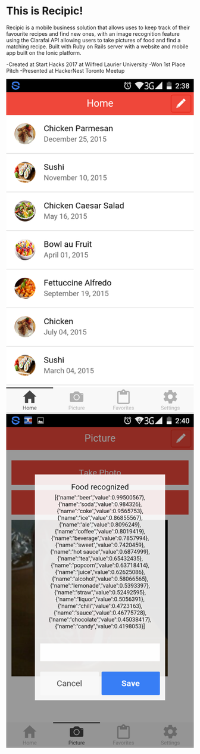 # This is Recipic!

Recipic is a mobile business solution that allows uses to keep track of their favourite recipes and find new ones, with an image recognition feature using the Clarafai API allowing users to take pictures of food and find a matching recipe. Built with Ruby on Rails server with a website and mobile app built on the Ionic platform.

-Created at Start Hacks 2017 at Wilfred Laurier University
-Won 1st Place Pitch
-Presented at HackerNest Toronto Meetup 

![Recipic App](/images/recipic.png "Recipic App Menu") ![Clarifai API Call](/images/clarifaicall.png "Food Identification")